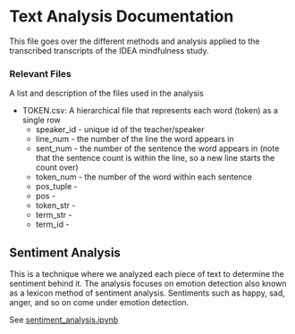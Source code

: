 # Text Analysis Documentation 
 
This file goes over the different methods and analysis applied to the transcribed transcripts of the IDEA mindfulness study. 

### Relevant Files

A list and description of the files used in the analysis

- TOKEN.csv: A hierarchical file that represents each word (token) as a single row
    - speaker_id - unique id of the teacher/speaker
    - line_num - the number of the line the word appears in
    - sent_num - the number of the sentence the word appears in (note that the sentence count is within the line, so a new line starts the count over)
    - token_num - the number of the word within each sentence
    - pos_tuple - 
    - pos - 
    - token_str - 
    - term_str - 
    - term_id - 

## Sentiment Analysis

This is a technique where we analyzed each piece of text to determine the sentiment behind it. The analysis focuses on emotion detection also known as a lexicon method of sentiment analysis. Sentiments such as happy, sad, anger, and so on come under emotion detection. 

See [sentiment_analysis.ipynb](https://github.com/eycooper/capstone/tree/main/text_analytics_code/sentiment_analysis.ipynb)



